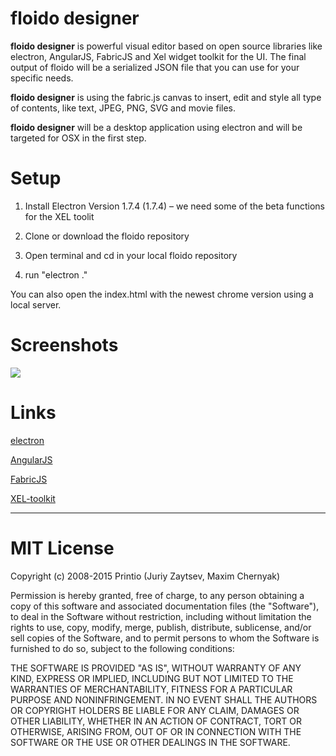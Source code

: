 # floido designer

**floido designer** is powerful visual editor based on open source libraries like electron, AngularJS, FabricJS and Xel widget toolkit for the UI. The final output of floido will be a serialized JSON file that you can use for your specific needs.

**floido designer** is using the fabric.js canvas to insert, edit and style all type of contents, like text, JPEG, PNG, SVG and movie files.

**floido designer** will be a desktop application using electron and will be targeted for OSX in the first step.

# Setup

1. Install Electron Version 1.7.4 (1.7.4) – we need some of the beta functions for the XEL toolit

2. Clone or download the floido repository

3. Open terminal and cd in your local floido repository

4. run "electron ."

You can also open the index.html with the newest chrome version using a local server.

# Screenshots

![](https://github.com/sandor/floido/blob/master/floido.jpg)

# Links

[electron](https://electron.atom.io)

[AngularJS](https://angularjs.org)

[FabricJS](http://fabricjs.com)

[XEL-toolkit](https://xel-toolkit.org/fallback.html)

<hr>

# MIT License

Copyright (c) 2008-2015 Printio (Juriy Zaytsev, Maxim Chernyak)

Permission is hereby granted, free of charge, to any person obtaining a copy of this software and associated documentation files (the "Software"), to deal in the Software without restriction, including without limitation the rights to use, copy, modify, merge, publish, distribute, sublicense, and/or sell copies of the Software, and to permit persons to whom the Software is furnished to do so, subject to the following conditions:

THE SOFTWARE IS PROVIDED "AS IS", WITHOUT WARRANTY OF ANY KIND, EXPRESS OR IMPLIED, INCLUDING BUT NOT LIMITED TO THE WARRANTIES OF MERCHANTABILITY, FITNESS FOR A PARTICULAR PURPOSE AND NONINFRINGEMENT. IN NO EVENT SHALL THE AUTHORS OR COPYRIGHT HOLDERS BE LIABLE FOR ANY CLAIM, DAMAGES OR OTHER LIABILITY, WHETHER IN AN ACTION OF CONTRACT, TORT OR OTHERWISE, ARISING FROM, OUT OF OR IN CONNECTION WITH THE SOFTWARE OR THE USE OR OTHER DEALINGS IN THE SOFTWARE.